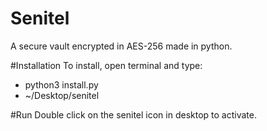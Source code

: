 # Senitel
A secure vault encrypted in AES-256 made in python.

#Installation
To install, open terminal and type:
* python3 install.py
* ~/Desktop/senitel

#Run
Double click on the senitel icon in desktop to activate.
